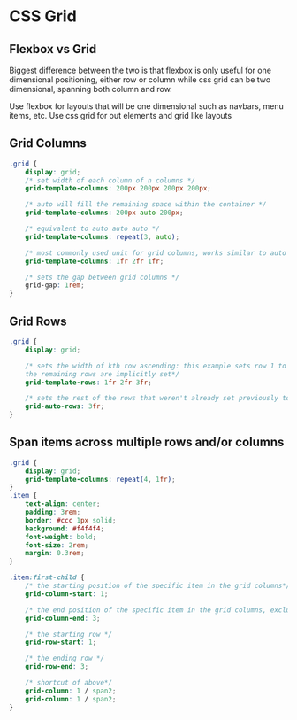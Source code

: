 # CSS Grid

## Flexbox vs Grid

Biggest difference between the two is that flexbox is only useful for one dimensional positioning, either row or column
while css grid can be two dimensional, spanning both column and row.

Use flexbox for layouts that will be one dimensional such as navbars, menu items, etc. Use css grid for out elements
and grid like layouts

## Grid Columns

```css
.grid {
    display: grid;
    /* set width of each column of n columns */
    grid-template-columns: 200px 200px 200px 200px;

    /* auto will fill the remaining space within the container */
    grid-template-columns: 200px auto 200px;

    /* equivalent to auto auto auto */
    grid-template-columns: repeat(3, auto);

    /* most commonly used unit for grid columns, works similar to auto but is weighted */
    grid-template-columns: 1fr 2fr 1fr;

    /* sets the gap between grid columns */
    grid-gap: 1rem;
}
```

## Grid Rows

```css
.grid {
    display: grid;

    /* sets the width of kth row ascending: this example sets row 1 to 1fr row 2 to 2fr and row 3 to 3fr
    the remaining rows are implicitly set*/
    grid-template-rows: 1fr 2fr 3fr;

    /* sets the rest of the rows that weren't already set previously to the specified amount */
    grid-auto-rows: 3fr;
}
```

## Span items across multiple rows and/or columns

```css
.grid {
    display: grid;
    grid-template-columns: repeat(4, 1fr);
}
.item {
    text-align: center;
    padding: 3rem;
    border: #ccc 1px solid;
    background: #f4f4f4;
    font-weight: bold;
    font-size: 2rem;
    margin: 0.3rem;
}

.item:first-child {
    /* the starting position of the specific item in the grid columns*/
    grid-column-start: 1;

    /* the end position of the specific item in the grid columns, exclusive so to span 2 columns must set to start + 2*/
    grid-column-end: 3;

    /* the starting row */
    grid-row-start: 1;

    /* the ending row */
    grid-row-end: 3;

    /* shortcut of above*/
    grid-column: 1 / span2;
    grid-column: 1 / span2;
}
```
